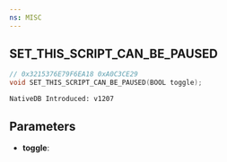 ```yaml
---
ns: MISC
---
```

## SET_THIS_SCRIPT_CAN_BE_PAUSED

```c
// 0x3215376E79F6EA18 0xA0C3CE29
void SET_THIS_SCRIPT_CAN_BE_PAUSED(BOOL toggle);
```

```
NativeDB Introduced: v1207
```

## Parameters
* **toggle**:
